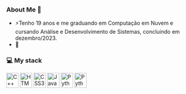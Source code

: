 ### About Me 👋

- ⚡Tenho 19 anos e me graduando em Computação em Nuvem e cursando Análise e Desenvolvimento de Sistemas, concluindo em dezembro/2023.
- 🔭 

### 💻 My stack
<img src="https://raw.githubusercontent.com/jmnote/z-icons/master/svg/cpp.svg" height="40" width="32" alt="C++"> <img src="https://cdn.jsdelivr.net/gh/devicons/devicon/icons/html5/html5-original.svg" height="40" width="32" alt="HTML5"> <img src="https://cdn.jsdelivr.net/gh/devicons/devicon/icons/css3/css3-original.svg" height="40" width="32" alt="CSS3"> <img src="https://cdn.jsdelivr.net/gh/devicons/devicon/icons/javascript/javascript-original.svg" height="40" width="32" alt="Javascript"> <img src="https://cdn.jsdelivr.net/npm/simple-icons@8.8.0/icons/python.svg" height="40" width="32" alt="Python"> <img src="https://cdn.jsdelivr.net/npm/simple-icons@8.8.0/icons/mysql.svg" height="40" width="32" alt="Python">



